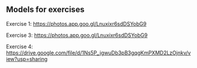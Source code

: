 ## Models for exercises

Exercise 1: https://photos.app.goo.gl/Lnuxixr6sdDSYobG9

Exercise 3: https://photos.app.goo.gl/Lnuxixr6sdDSYobG9

Exercise 4: https://drive.google.com/file/d/1Ns5P_jgwuDb3pB3gqgKmPXMD2LzOjnkv/view?usp=sharing
